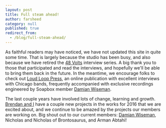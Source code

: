 ```yaml
---
layout: post
title: Full steam ahead!
author: farsheed
category: null
published: true
redirect_from:
  - /blog/full-steam-ahead/
---
```




As faithful readers may have noticed, we have not updated this site in quite some time. That is largely because the studio has been busy, and also because we have retired the [48 Volts](48volts) interview series. A big thank you to those that participated and read the interviews, and hopefully we'll be able to bring them back in the future. In the meantime, we encourage folks to check out [Loud Loop Press](http://www.loudlooppress.com), an online publication with excellent interviews with Chicago bands, frequently accompanied with exclusive recordings engineered by Soapbox member [Damian Wiseman](http://damianwiseman.com).

The last couple years have involved lots of change, learning and growth. [Brendan and I](http://blacktieelephant.com/) have a couple new projects in the works for 2016 that we are excited about, and we continue to be amazed by the projects our members are working on. Big shout out to our current members: [Damian Wiseman](http://damianwiseman.com), Nicholas and Nicholas of Brontosaurus, and Arman Abtahi!
